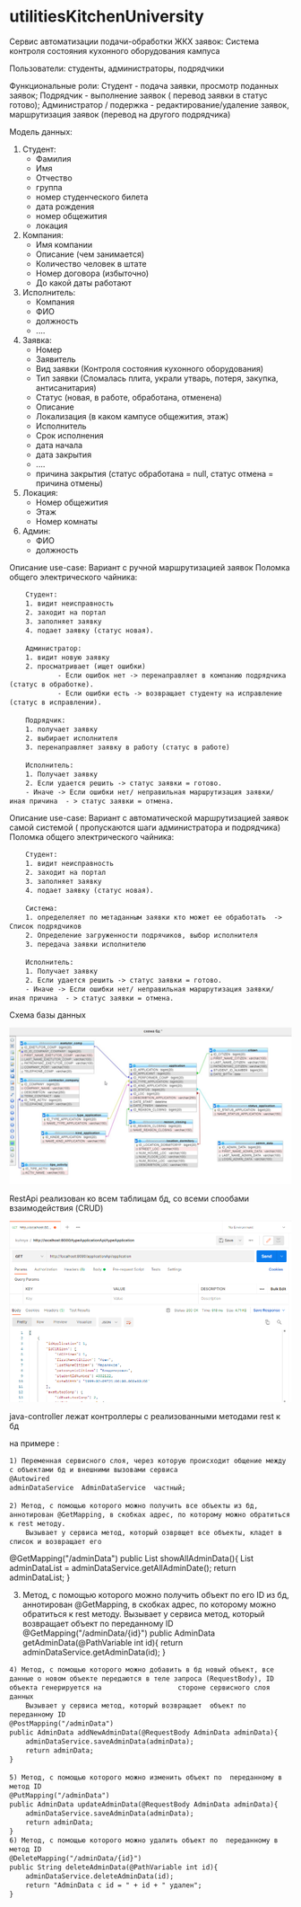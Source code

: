 # utilitiesKitchenUniversity
Сервис автоматизации подачи-обработки ЖКХ заявок: Система контроля состояния кухонного оборудования кампуса

Пользователи: студенты, администраторы, подрядчики

Функциональные роли:
Студент - подача заявки, просмотр поданных заявок;
Подрядчик - выполнение заявок ( перевод заявки в статус готово);
Администратор / подержка - редактирование/удаление заявок, маршрутизация заявок (перевод на другого подрядчика)

Модель данных:
1) Студент: 
    - Фамилия
    - Имя
    - Отчество
    - группа
    - номер студенческого билета
    - дата рождения
    - номер общежития 
    - локация
2) Компания:
    - Имя компании
    - Описание (чем занимается)
    - Количество человек в штате
    - Номер договора (избыточно)
    - До какой даты работают
3) Исполнитель:
    - Компания 
    - ФИО
    - должность
    - ....
4) Заявка:
    - Номер
    - Заявитель
    - Вид заявки (Контроля состояния кухонного оборудования)
    - Тип заявки (Сломалась плита, украли утварь, потеря, закупка, антисанитария)
    - Статус (новая, в работе, обработана, отменена)
    - Описание
    - Локализация (в каком кампусе общежития, этаж)
    - Исполнитель
    - Срок исполнения
    - дата начала
    - дата закрытия
    - ....
    - причина закрытия (статус обработана = null, статус отмена = причина отмены)
5) Локация:
    - Номер общежития
    - Этаж
    - Номер комнаты
6) Админ:
    - ФИО
    - должность

Описание use-case:
Вариант с ручной маршрутизацией заявок
Поломка общего электрического чайника:

        Студент:      
        1. видит неисправность
        2. заходит на портал
        3. заполняет заявку
        4. подает заявку (статус новая). 
              
        Администратор: 
        1. видит новую заявку
        2. просматривает (ищет ошибки)
                - Если ошибок нет -> перенаправляет в компанию подрядчика (статус в обработке).
                - Если ошибки есть -> возвращает студенту на исправление (статус в исправлении).

        Подрядчик:     
        1. получает заявку
        2. выбирает исполнителя
        3. перенаправляет заявку в работу (статус в работе)

        Исполнитель:   
        1. Получает заявку
        2. Если удается решить -> статус заявки = готово.
        - Иначе -> Если ошибки нет/ неправильная маршрутизация заявки/ иная причина  - > статус заявки = отмена.


Описание use-case:
Вариант с автоматической маршрутизацией заявок самой системой ( пропускаются шаги администратора и подрядчика)
Поломка общего электрического чайника:
               
        Студент:      
        1. видит неисправность
        2. заходит на портал
        3. заполняет заявку
        4. подает заявку (статус новая). 

        Система:
        1. определеляет по метаданным заявки кто может ее обработать  -> Список подрядчиков
        2. Определение загруженности подрячиков, выбор исполнителя
        3. передача заявки исполнителю

        Исполнитель:   
        1. Получает заявку
        2. Если удается решить -> статус заявки = готово.
        - Иначе -> Если ошибки нет/ неправильная маршрутизация заявки/ иная причина  - > статус заявки = отмена.
        
        
  Схема базы данных      

![Image alt](https://github.com/erroygr/HomeIncident/blob/main/kitchen/СХЕМА%20БД.jpg) 



RestApi реализован ко всем таблицам бд, со всеми спообами взаимодействия (CRUD)

![Image alt](https://github.com/erroygr/utilitiesKitchenUniversity/blob/master/все%20заявки%20запрос.PNG) 




java-controller лежат контроллеры с реализованными методами rest к бд

на примере : 


    1) Переменная сервисного слоя, через которую происходит общение между с объектами бд и внешними вызовами сервиса
    @Autowired
    adminDataService  AdminDataService  частный;

    2) Метод, с помощью которого можно получить все объекты из бд, аннотирован @GetMapping, в скобках адрес, по которому можно обратиться к rest методу.
        Вызывает у сервиса метод, который озврвщет все объекты, кладет в список и возвращает его
   @GetMapping("/adminData")
    public List<AdminData> showAllAdminData(){
        List<AdminData> adminDataList = adminDataService.getAllAdminDate();
        return adminDataList;
    }

   3) Метод, с помощью которого можно получить объект по его ID из бд, аннотирован @GetMapping, в скобках адрес, по которому можно обратиться к rest методу.
        Вызывает у сервиса метод, который возвращает  объект по переданному ID
    @GetMapping("/adminData/{id}")
    public AdminData getAdminData(@PathVariable int id){
        return adminDataService.getAdminData(id);
    }
    
    4) Метод, с помощью которого можно добавить в бд новый объект, все данные о новом объекте передаются в теле запроса (RequestBody), ID объекта генерируется на                   стороне сервисного слоя данных
        Вызывает у сервиса метод, который возвращает  объект по переданному ID
    @PostMapping("/adminData")
    public AdminData addNewAdminData(@RequestBody AdminData adminData){
        adminDataService.saveAdminData(adminData);
        return adminData;
    }

    5) Метод, с помощью которого можно изменить объект по  переданному в метод ID
    @PutMapping("/adminData")
    public AdminData updateAdminData(@RequestBody AdminData adminData){
        adminDataService.saveAdminData(adminData);
        return adminData;
    }
    6) Метод, с помощью которого можно удалить объект по  переданному в метод ID
    @DeleteMapping("/adminData/{id}")
    public String deleteAdminData(@PathVariable int id){
        adminDataService.deleteAdminData(id);
        return "AdminData с id = " + id + " удален";
    }













